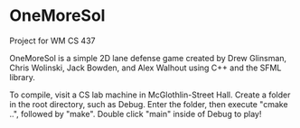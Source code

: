# OneMoreSol
Project for WM CS 437

OneMoreSol is a simple 2D lane defense game created by Drew Glinsman, Chris Wolinski, Jack Bowden, and Alex Walhout
using C++ and the SFML library.

To compile, visit a CS lab machine in McGlothlin-Street Hall.
Create a folder in the root directory, such as Debug.
Enter the folder, then execute "cmake ..", followed by "make".
Double click "main" inside of Debug to play! 

